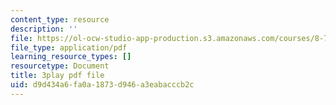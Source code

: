 ```yaml
---
content_type: resource
description: ''
file: https://ol-ocw-studio-app-production.s3.amazonaws.com/courses/8-701-introduction-to-nuclear-and-particle-physics-fall-2020/d9d434a6fa0a1873d946a3eabacccb2c_dksNHMhiXVQ.pdf
file_type: application/pdf
learning_resource_types: []
resourcetype: Document
title: 3play pdf file
uid: d9d434a6-fa0a-1873-d946-a3eabacccb2c
---
```

